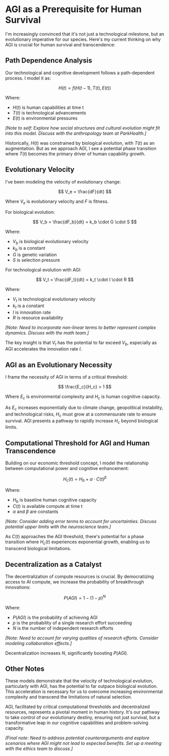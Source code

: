 # AGI as a Prerequisite for Human Survival

I'm increasingly convinced that it's not just a technological milestone, but an evolutionary imperative for our species. Here's my current thinking on why AGI is crucial for human survival and transcendence:

## Path Dependence Analysis

Our technological and cognitive development follows a path-dependent process. I model it as:

$$ H(t) = f(H(t-1), T(t), E(t)) $$

Where:
- $H(t)$ is human capabilities at time t
- $T(t)$ is technological advancements
- $E(t)$ is environmental pressures

*[Note to self: Explore how social structures and cultural evolution might fit into this model. Discuss with the anthropology team at ParkHealth.]*

Historically, $H(t)$ was constrained by biological evolution, with $T(t)$ as an augmentation. But as we approach AGI, I see a potential phase transition where $T(t)$ becomes the primary driver of human capability growth.

## Evolutionary Velocity

I've been modeling the velocity of evolutionary change:

$$ V_e = \frac{dF}{dt} $$

Where $V_e$ is evolutionary velocity and $F$ is fitness.

For biological evolution:

$$ V_b = \frac{dF_b}{dt} = k_b \cdot G \cdot S $$

Where:
- $V_b$ is biological evolutionary velocity
- $k_b$ is a constant
- $G$ is genetic variation
- $S$ is selection pressure

For technological evolution with AGI:

$$ V_t = \frac{dF_t}{dt} = k_t \cdot I \cdot R $$

Where:
- $V_t$ is technological evolutionary velocity
- $k_t$ is a constant
- $I$ is innovation rate
- $R$ is resource availability

*[Note: Need to incorporate non-linear terms to better represent complex dynamics. Discuss with the math team.]*

The key insight is that $V_t$ has the potential to far exceed $V_b$, especially as AGI accelerates the innovation rate $I$.

## AGI as an Evolutionary Necessity

I frame the necessity of AGI in terms of a critical threshold:

$$ \frac{E_c}{H_c} > 1 $$

Where $E_c$ is environmental complexity and $H_c$ is human cognitive capacity.

As $E_c$ increases exponentially due to climate change, geopolitical instability, and technological risks, $H_c$ must grow at a commensurate rate to ensure survival. AGI presents a pathway to rapidly increase $H_c$ beyond biological limits.

## Computational Threshold for AGI and Human Transcendence

Building on our economic threshold concept, I model the relationship between computational power and cognitive enhancement:

$$ H_c(t) = H_b + \alpha \cdot C(t)^\beta $$

Where:
- $H_b$ is baseline human cognitive capacity
- $C(t)$ is available compute at time t
- $\alpha$ and $\beta$ are constants

*[Note: Consider adding error terms to account for uncertainties. Discuss potential upper limits with the neuroscience team.]*

As $C(t)$ approaches the AGI threshold, there's potential for a phase transition where $H_c(t)$ experiences exponential growth, enabling us to transcend biological limitations.

## Decentralization as a Catalyst

The decentralization of compute resources is crucial. By democratizing access to AI compute, we increase the probability of breakthrough innovations:

$$ P(AGI) = 1 - (1 - p)^N $$

Where:
- $P(AGI)$ is the probability of achieving AGI
- $p$ is the probability of a single research effort succeeding
- $N$ is the number of independent research efforts

*[Note: Need to account for varying qualities of research efforts. Consider modeling collaboration effects.]*

Decentralization increases $N$, significantly boosting $P(AGI)$.

## Other Notes

These models demonstrate that the velocity of technological evolution, particularly with AGI, has the potential to far outpace biological evolution. This acceleration is necessary for us to overcome increasing environmental complexity and transcend the limitations of natural selection.

AGI, facilitated by critical computational thresholds and decentralized resources, represents a pivotal moment in human history. It's our pathway to take control of our evolutionary destiny, ensuring not just survival, but a transformative leap in our cognitive capabilities and problem-solving capacity.

*[Final note: Need to address potential counterarguments and explore scenarios where AGI might not lead to expected benefits. Set up a meeting with the ethics team to discuss.]*
